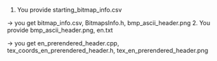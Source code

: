 1. You provide starting_bitmap_info.csv

-> you get bitmap_info.csv, BitmapsInfo.h, bmp_ascii_header.png
2. You provide bmp_ascii_header.png, en.txt

-> you get en_prerendered_header.cpp, tex_coords_en_prerendered_header.h, tex_en_prerendered_header.png